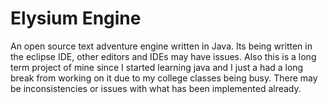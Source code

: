 # Elysium Engine
An open source text adventure engine written in Java.
Its being written in the eclipse IDE, other editors and IDEs may have issues.
Also this is a long term project of mine since I started learning java and I just a had a long break from working on it due to my college classes being busy. There may be inconsistencies or issues with what has been implemented already.
